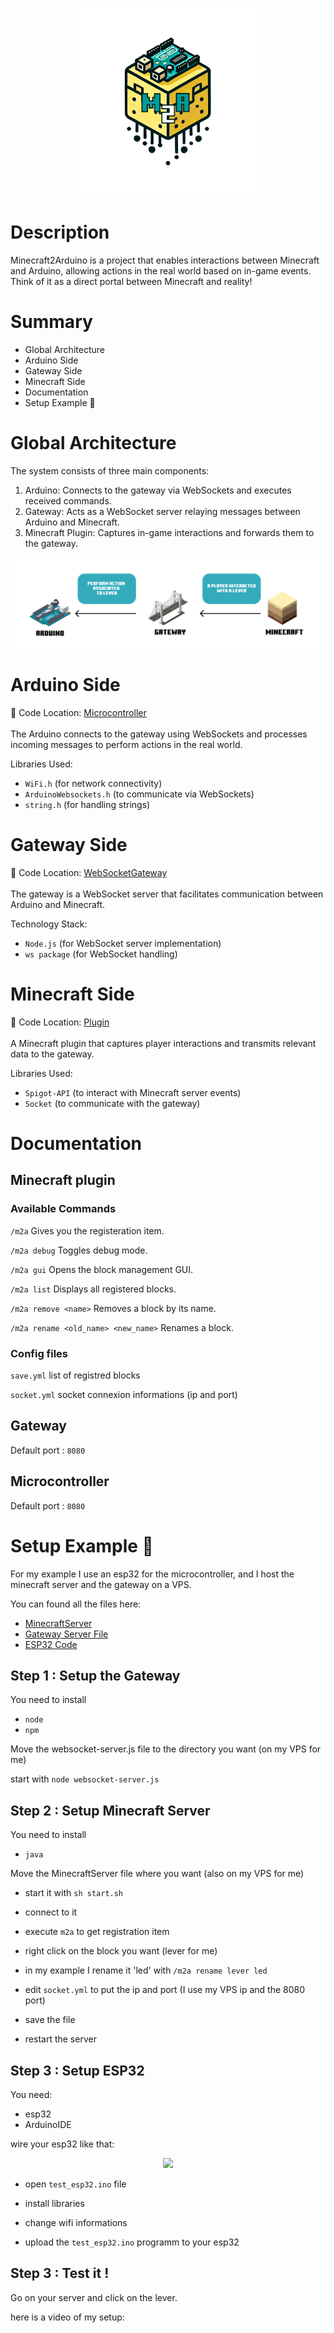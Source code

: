 <p align="center">
  <img src="doc/m2a_logo_txt.png" width="300" height="300" />
</p>

# Description

Minecraft2Arduino is a project that enables interactions between Minecraft and Arduino, allowing actions in the real world based on in-game events. Think of it as a direct portal between Minecraft and reality!


# Summary

- Global Architecture
- Arduino Side
- Gateway Side
- Minecraft Side
- Documentation
- Setup Example 🚀
  
# Global Architecture
The system consists of three main components: <br>
  1. Arduino: Connects to the gateway via WebSockets and executes received commands. <br>
  2. Gateway: Acts as a WebSocket server relaying messages between Arduino and Minecraft. <br>
  3. Minecraft Plugin: Captures in-game interactions and forwards them to the gateway. <br>

<p align="center">
  <img src="doc/architecture.png" />
</p>

# Arduino Side
📂 Code Location: [Microcontroller](./Microcontroller)
<br><br>
The Arduino connects to the gateway using WebSockets and processes incoming messages to perform actions in the real world.

Libraries Used:
- ```WiFi.h``` (for network connectivity)
- ```ArduinoWebsockets.h``` (to communicate via WebSockets)
- ```string.h``` (for handling strings)

# Gateway Side
📂 Code Location: [WebSocketGateway](./WebSocketGateway)
<br><br>
The gateway is a WebSocket server that facilitates communication between Arduino and Minecraft.

Technology Stack:
- ```Node.js``` (for WebSocket server implementation)
- ```ws package``` (for WebSocket handling)

# Minecraft Side
📂 Code Location: [Plugin](./Plugin)
<br><br>
A Minecraft plugin that captures player interactions and transmits relevant data to the gateway.

Libraries Used:
- ```Spigot-API``` (to interact with Minecraft server events)
- ```Socket``` (to communicate with the gateway)

# Documentation

## Minecraft plugin 
### Available Commands

```/m2a``` Gives you the registeration item.

```/m2a debug``` Toggles debug mode.

```/m2a gui``` Opens the block management GUI.

```/m2a list``` Displays all registered blocks.

```/m2a remove <name>``` Removes a block by its name.

```/m2a rename <old_name> <new_name>``` Renames a block.

### Config files

```save.yml``` list of registred blocks

```socket.yml``` socket connexion informations (ip and port)

## Gateway

Default port : ```8080```

## Microcontroller

Default port : ```8080```

# Setup Example 🚀

For my example I use an esp32 for the microcontroller, and I host the minecraft server and the gateway on a VPS. 

You can found all the files here:

- [MinecraftServer](./MinecraftServer)
- [Gateway Server File](./WebSocketGateway/websocket-server.js)
- [ESP32 Code](./Microcontroller/esp32_test.ino)

## Step 1 : Setup the Gateway

You need to install


- ```node```
- ```npm```


Move the websocket-server.js file to the directory you want (on my VPS for me)


start with ```node websocket-server.js```

## Step 2 : Setup Minecraft Server

You need to install


- ```java```

Move the MinecraftServer file where you want (also on my VPS for me)

- start it with ```sh start.sh```

- connect to it

- execute ```m2a``` to get registration item

- right click on the block you want (lever for me)

- in my example I rename it 'led' with ```/m2a rename lever led```

- edit ```socket.yml``` to put the ip and port (I use my VPS ip and the 8080 port)

- save the file

- restart the server

## Step 3 : Setup ESP32

You need:
- esp32
- ArduinoIDE

wire your esp32 like that:
<p align="center">
  <img src="doc/wiring.png" />
</p>

- open ```test_esp32.ino``` file

- install libraries

- change wifi informations

- upload the ```test_esp32.ino``` programm to your esp32

## Step 3 : Test it !

Go on your server and click on the lever.

here is a video of my setup: 






